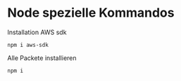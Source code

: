 # Node spezielle Kommandos

Installation AWS sdk

`npm i aws-sdk`

Alle Packete installieren

`npm i `
